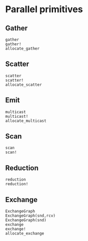 
# Parallel primitives

## Gather

```@docs
gather
gather!
allocate_gather
```
## Scatter

```@docs
scatter
scatter!
allocate_scatter
```

## Emit

```@docs
multicast
multicast!
allocate_multicast
```

## Scan

```@docs
scan
scan!
```

## Reduction

```@docs
reduction
reduction!
```

## Exchange

```@docs
ExchangeGraph
ExchangeGraph(snd,rcv)
ExchangeGraph(snd)
exchange
exchange!
allocate_exchange
```



